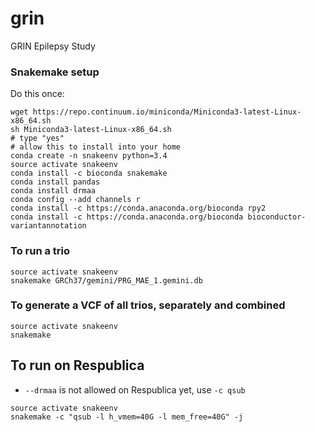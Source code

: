 # grin
GRIN Epilepsy Study

### Snakemake setup
Do this once:
```
wget https://repo.continuum.io/miniconda/Miniconda3-latest-Linux-x86_64.sh
sh Miniconda3-latest-Linux-x86_64.sh
# type "yes"
# allow this to install into your home
conda create -n snakeenv python=3.4
source activate snakeenv
conda install -c bioconda snakemake
conda install pandas
conda install drmaa
conda config --add channels r
conda install -c https://conda.anaconda.org/bioconda rpy2
conda install -c https://conda.anaconda.org/bioconda bioconductor-variantannotation
```

### To run a trio
```
source activate snakeenv
snakemake GRCh37/gemini/PRG_MAE_1.gemini.db
```

### To generate a VCF of all trios, separately and combined
```
source activate snakeenv
snakemake
```


## To run on Respublica
- `--drmaa` is not allowed on Respublica yet, use `-c qsub`
```
source activate snakeenv
snakemake -c "qsub -l h_vmem=40G -l mem_free=40G" -j 
```
